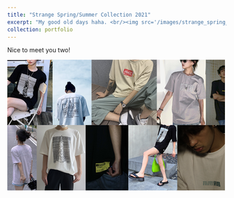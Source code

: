 ```yaml
---
title: "Strange Spring/Summer Collection 2021"
excerpt: "My good old days haha. <br/><img src='/images/strange_spring_summer_collection_2021.png'>"
collection: portfolio
---
```


Nice to meet you two!

<img src="/images/strange_spring_summer_collection_2021.png" alt="Strange Spring/Summer Collection 2021" width="500">
